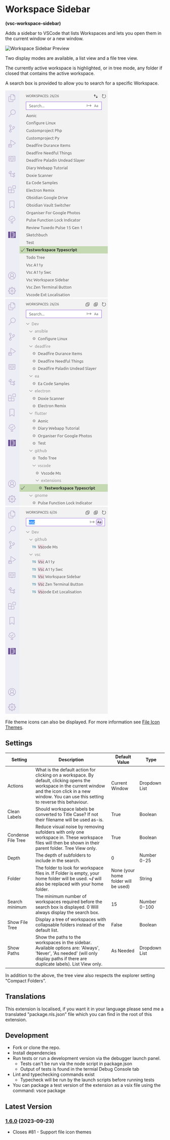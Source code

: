 # Workspace Sidebar

**(vsc-workspace-sidebar)**

Adds a sidebar to VSCode that lists Workspaces and lets you open them in the current window or a new window.

![Workspace Sidebar Preview](https://raw.githubusercontent.com/sketchbuch/vsc-workspace-sidebar/master/docs/images/preview.gif)

Two display modes are available, a list view and a file tree view.

The currently active workspace is highlighted, or in tree mode, any folder if closed that contains the active workspace.

A search box is provided to allow you to search for a specific Workspace.

![List View](https://raw.githubusercontent.com/sketchbuch/vsc-workspace-sidebar/master/docs/images/listview.png)
![Tree View](https://raw.githubusercontent.com/sketchbuch/vsc-workspace-sidebar/master/docs/images/treeview.png)
![Searching](https://raw.githubusercontent.com/sketchbuch/vsc-workspace-sidebar/master/docs/images/search.png)

File theme icons can also be displayed. For more information see [File Icon Themes](./docs//File%20Icon%20Themes.md).

## Settings

| Setting            | Description                                                                                                                                                                                                    | Default Value                        | Type          |
| ------------------ | -------------------------------------------------------------------------------------------------------------------------------------------------------------------------------------------------------------- | ------------------------------------ | ------------- |
| Actions            | What is the default action for clicking on a workspace. By default, clicking opens the workspace in the current window and the icon click in a new window. You can use this setting to reverse this behaviour. | Current Window                       | Dropdown List |
| Clean Labels       | Should workspace labels be converted to Title Case? If not their filename will be used as-is.                                                                                                                  | True                                 | Boolean       |
| Condense File Tree | Reduce visual noise by removing sufolders with only one workspace in. These workspace files will then be shown in their parent folder. Tree View only.                                                         | True                                 | Boolean       |
| Depth              | The depth of subfolders to include in the search.                                                                                                                                                              | 0                                    | Number 0-25   |
| Folder             | The folder to look for workspace files in. If Folder is empty, your home folder will be used. **~/** will also be replaced with your home folder.                                                              | None (your home folder will be used) | String        |
| Search minimum     | The minimum number of workspaces required before the search box is displayed. 0 Will always display the search box.                                                                                            | 15                                   | Number 0-100  |
| Show File Tree     | Display a tree of workspaces with collapsable folders instead of the default list.                                                                                                                             | False                                | Boolean       |
| Show Paths         | Show the paths to the workspaces in the sidebar. Available options are: 'Always', 'Never', 'As needed' (will only display paths if there are duplicate labels). List View only.                                | As Needed                            | Dropdown List |

In addition to the above, the tree view also respects the explorer setting "Compact Folders".

## Translations

This extension is localised, if you want it in your language please send me a translated "package.nls.json" file which you can find in the root of this extension.

## Development

- Fork or clone the repo.
- Install dependencies
- Run tests or run a development version via the debugger launch panel.
  - Tests can't be run via the node script in package.json
  - Output of tests is found in the termial Debug Console tab
- Lint and typechecking commands exist
  - Typecheck will be run by the launch scripts before
    running tests
- You can package a test version of the extension as a vsix file using the command: vsce package

## Latest Version

### [1.6.0](https://github.com/sketchbuch/vsc-workspace-sidebar/compare/v1.5.1...v1.6.0) (2023-09-23)

- Closes #81 - Support file icon themes

